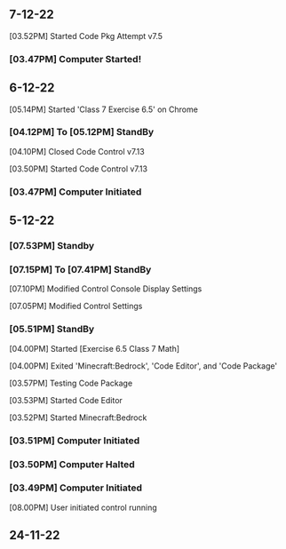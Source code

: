 ## 7-12-22

[03.52PM] Started Code Pkg Attempt v7.5

### [03.47PM] Computer Started!

## 6-12-22

[05.14PM] Started 'Class 7 Exercise 6.5' on Chrome 

### [04.12PM] To [05.12PM] StandBy

[04.10PM] Closed Code Control v7.13

[03.50PM] Started Code Control v7.13

### [03.47PM] Computer Initiated

## 5-12-22

### [07.53PM] Standby

### [07.15PM] To [07.41PM] StandBy

[07.10PM] Modified Control Console Display Settings

[07.05PM] Modified Control Settings

### [05.51PM] StandBy

[04.00PM] Started [Exercise 6.5 Class 7 Math]

[04.00PM] Exited 'Minecraft:Bedrock', 'Code Editor', and 'Code Package'

[03.57PM] Testing Code Package

[03.53PM] Started Code Editor

[03.52PM] Started Minecraft:Bedrock

### [03.51PM] Computer Initiated

### [03.50PM] Computer Halted

### [03.49PM] Computer Initiated

[08.00PM] User initiated control
running

## 24-11-22
